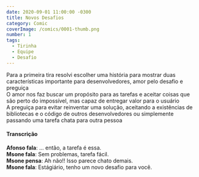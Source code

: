 ```yaml
---
date: 2020-09-01 11:00:00 -0300
title: Novos Desafios 
category: Comic
coverImage: /comics/0001-thumb.png
number: 1
tags:
  - Tirinha
  - Equipe
  - Desafio
---
```


Para a primeira tira resolvi escolher uma história para mostrar duas características importante para desenvolvedores, amor pelo desafio e preguiça  
O amor nos faz buscar um propósito para as tarefas e aceitar coisas que são perto do impossível, mas capaz de entregar valor para o usuário  
A preguiça para evitar reinventar uma solução, aceitando a existências de bibliotecas e o código de outros desenvolvedores ou simplemente passando uma tarefa chata para outra pessoa

#### Transcrição

**Afonso fala**: ... então, a tarefa é essa.  
**Msone fala**: Sem problemas, tarefa fácil.  
**Msone pensa**: Ah não!! Isso parece chato demais.  
**Msone fala**: Estágiário, tenho um novo desafio para você.  
